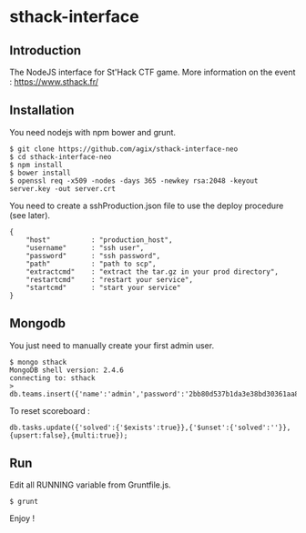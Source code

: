 sthack-interface
================

Introduction
--------------------
The NodeJS interface for St'Hack CTF game.
More information on the  event : https://www.sthack.fr/

Installation
--------------------
You need nodejs with npm bower and grunt.

```
$ git clone https://github.com/agix/sthack-interface-neo
$ cd sthack-interface-neo
$ npm install
$ bower install
$ openssl req -x509 -nodes -days 365 -newkey rsa:2048 -keyout server.key -out server.crt
```

You need to create a sshProduction.json file to use the deploy procedure (see later).

```
{
    "host"          : "production_host",
    "username"      : "ssh user",
    "password"      : "ssh password",
    "path"          : "path to scp",
    "extractcmd"    : "extract the tar.gz in your prod directory",
    "restartcmd"    : "restart your service",
    "startcmd"      : "start your service"
}
```

Mongodb
--------------------
You just need to manually create your first admin user.
```
$ mongo sthack
MongoDB shell version: 2.4.6
connecting to: sthack
> db.teams.insert({'name':'admin','password':'2bb80d537b1da3e38bd30361aa855686bde0eacd7162fef6a25fe97bf527a25b'})
```

To reset scoreboard :

```
db.tasks.update({'solved':{'$exists':true}},{'$unset':{'solved':''}},{upsert:false},{multi:true});
```

Run
--------------------
Edit all RUNNING variable from Gruntfile.js.

```
$ grunt
```
Enjoy !
